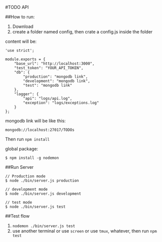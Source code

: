 #TODO API

##How to run:

1. Download
2. create a folder named config, then crate a config.js inside the folder

content will be:

```
'use strict';

module.exports = {
    "base_url": "http://localhost:3000",
    "test_token": "YOUR_API_TOKEN",
    "db": {
        "production": "mongodb link",
        "development": "mongodb link",
        "test": "mongodb link"
    },
    "logger": {
        "api": "logs/api.log",
        "exception": "logs/exceptions.log"
    }
};
```

mongodb link will be like this:

```
mongodb://localhost:27017/TODOs
```

Then run `npm install`

global package:

```
$ npm install -g nodemon 
```

##Run Server

```
// Production mode
$ node ./bin/server.js production

// development mode
$ node ./bin/server.js development

// test mode
$ node ./bin/server.js test
```

##Test flow

1. `nodemon ./bin/server.js test`
2. use another terminal or use `screen` or use `tmux`, whatever, then run `npm test`

